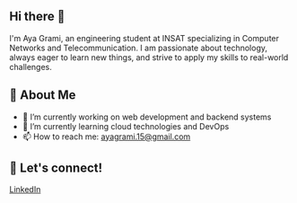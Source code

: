 ## Hi there 👋

I'm Aya Grami, an engineering student at INSAT specializing in Computer Networks and Telecommunication. I am passionate about technology, always eager to learn new things, and strive to apply my skills to real-world challenges.

## 🚀 About Me
- 🔭 I’m currently working on web development and backend systems
- 🌱 I’m currently learning cloud technologies and DevOps
- 📫 How to reach me: [ayagrami.15@gmail.com](eya.grami@insat.ucar.tn)


## 🥳 Let's connect!
[LinkedIn](https://www.linkedin.com/in/aya-grami-7a7240155/)
